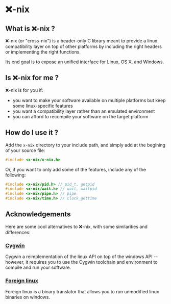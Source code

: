# ❌-nix

## What is ❌-nix ?

❌-nix (or "cross-nix") is a header-only C library meant to provide a
linux compatibility layer on top of other platforms by including
the right headers or implementing the right functions.

Its end goal is to expose an unified interface for Linux, OS X, and Windows.

## Is ❌-nix for me ?

❌-nix is for you if:
* you want to make your software available on multiple platforms but keep
  some linux-specific features
* you want a compatibility layer rather than an emulated environment
* you can afford to recompile your software on the target platform

## How do I use it ?

Add the `x-nix` directory to your include path, and simply add at the begining
of your source file:

```c
#include <x-nix/x-nix.h>
```

Or, if you want to only add some of the features, include any of the following:

```c
#include <x-nix/pid.h> // pid_t, getpid
#include <x-nix/wait.h> // wait, waitpid
#include <x-nix/pipe.h> // pipe
#include <x-nix/time.h> // clock_gettime
```

## Acknowledgements

Here are some cool alternatives to ❌-nix, with some similarities and differences:

### [Cygwin](http://cygwin.com)

Cygwin a reimplementation of the linux API on top of the windows API -- however,
it requires you to use the Cygwin toolchain and environment to compile
and run your software.

### [Foreign linux](https://github.com/wishstudio/flinux)

Foreign linux is a binary translator that allows you to run unmodified
linux binaries on windows.

